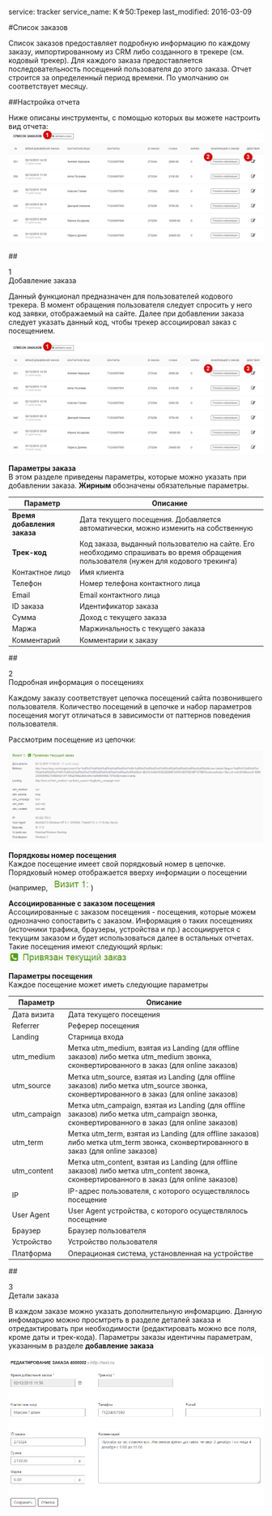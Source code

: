 service: tracker
service_name: K☆50:Трекер
last_modified: 2016-03-09

#Список заказов

Список заказов предоставляет подробную информацию по каждому заказу, импортированному из CRM либо созданного в трекере (см. кодовый трекер). Для каждого заказа предоставляется последовательность посещений пользователя до этого заказа. Отчет строится за определенный период времени. По умолчанию он соответствует месяцу.

##Настройка отчета

Ниже описаны инструменты, с помощью которых вы можете настроить вид отчета:
![Пример отчета](orders_1.png)

##<div class="dig">1</div><div class="header">Добавление заказа</div>

Данный функционал предназначен для пользователей кодового трекера. В момент обращения пользователя следует спросить у него код заявки, отображаемый на сайте.
Далее при добавлении заказа следует указать данный код, чтобы трекер ассоциировал заказ с посещением.

![Добавление заказа](orders_1.png)

**Параметры заказа**<br/>
В этом разделе приведены параметры, которые можно указать при добавлении заказа. **Жирным** обозначены обязательные параметры.

|Параметр|Описание|
|-----------|--------|
|**Время добавления заказа**|Дата текущего посещения. Добавляется автоматически, можно изменить на собственную|
|**Трек-код**|Код заказа, выданный пользователю на сайте. Его необходимо спрашивать во время обращения пользователя (нужен для кодового трекинга)|
|Контактное лицо|Имя клиента|
|Телефон|Номер телефона контактного лица|
|Email|Email контактного лица|
|ID заказа|Идентификатор заказа|
|Сумма|Доход с текущего заказа|
|Маржа|Маржинальность с текущего заказа|
|Комментарий|Комментарии к заказу|

##<div class="dig">2</div><div class="header">Подробная информация о посещениях</div>

Каждому заказу соответствует цепочка посещений сайта позвонившего пользователя. Количество посещений в цепочке и набор параметров посещения могут отличаться в зависимости от паттернов поведения пользователя.

Рассмотрим посещение из цепочки:

![Пример посещения](orders_21.png)

**Порядковы номер посещения**<br/>
Каждое посещение имеет свой порядковый номер в цепочке. Порядковый номер отображается вверху информации о посещении (например, ![Пример посещения](calls_52.png))

**Ассоциированные с заказом посещения**<br/>
Ассоциированные с заказом посещения - посещения, которые можем однозначно сопоставить с заказом. Информация о таких посещениях (источники трафика, браузеры, устройства и пр.) ассоциируется с текущим заказом и будет использоваться далее в остальных отчетах.
Такие посещения имеют следующий ярлык:
![Ассоциированные посещения](orders_22.png)

**Параметры посещения**<br/>
Каждое посещение может иметь следующие параметры

|Параметр|Описание|
|-----------|--------|
|Дата визита|Дата текущего посещения|
|Referrer|Реферер посещения|
|Landing|Старница входа|
|utm_medium|Метка utm_medium, взятая из Landing (для offline заказов) либо метка utm_medium звонка, сконвертированного в заказ (для online заказов)|
|utm_source|Метка utm_source, взятая из Landing (для offline заказов) либо метка utm_source звонка, сконвертированного в заказ (для online заказов)|
|utm_campaign|Метка utm_campaign, взятая из Landing (для offline заказов) либо метка utm_campaign звонка, сконвертированного в заказ (для online заказов)|
|utm_term|Метка utm_term, взятая из Landing (для offline заказов) либо метка utm_term звонка, сконвертированного в заказ (для online заказов)|
|utm_content|Метка utm_content, взятая из Landing (для offline заказов) либо метка utm_content звонка, сконвертированного в заказ (для online заказов)|
|IP|IP-адрес пользователя, с которого осуществлялось посещение|
|User Agent|User Agent устройства, с которого осуществлялось посещение|
|Браузер|Браузер пользователя|
|Устройство|Устройство пользователя|
|Платформа|Операционая система, установленная на устройстве|

##<div class="dig">3</div><div class="header">Детали заказа</div>

В каждом заказе можно указать дополнительную инфомарцию. Данную инфомарцию можно просмтреть в разделе деталей заказа и отредактировать при необходимости (редактировать можно все поля, кроме даты и трек-кода). Параметры заказы идентичны параметрам, указанным в разделе **добавление заказа**

![Детали заказа](orders_31.png)
